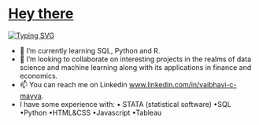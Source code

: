 # [Hey there](https://tenor.com/view/hi-gif-23520343) 

[![Typing SVG](https://readme-typing-svg.demolab.com?font=Fira+Code&size=24&pause=1000&color=2370F7&background=EBFFA0F6&center=true&vCenter=true&width=435&lines=Hi%2C+I'm+V-Mayya+%F0%9F%91%A9;Economics+Student+%F0%9F%93%9A;Interested+in+Econometrics%2C;Data+Science%2C+;Machine+Learning+%26+AI+%F0%9F%91%A9%E2%80%8D%F0%9F%92%BB!++)](https://git.io/typing-svg)

- 🌱 I’m currently learning SQL, Python and R.
- 💞️ I’m looking to collaborate on interesting projects in the realms of data science and machine learning along with its applications in finance and economics.
- 📫 You can reach me on Linkedin www.linkedin.com/in/vaibhavi-c-mayya. 
- I have some experience with: • STATA (statistical software) •SQL •Python •HTML&CSS •Javascript •Tableau
<!---
V-Mayya/V-Mayya is a ✨ special ✨ repository because its `README.md` (this file) appears on your GitHub profile.
You can click the Preview link to take a look at your changes.
--->
